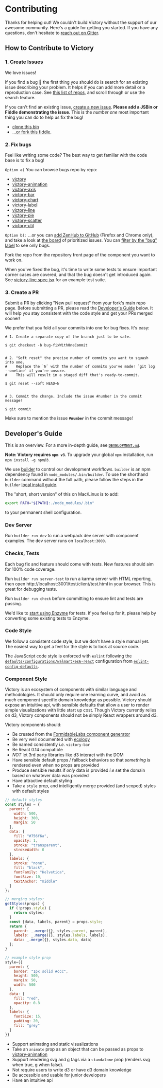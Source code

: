 Contributing
============

Thanks for helping out! We couldn't build Victory without the support of our awesome community. Here's a guide for getting you started. If you have any questions, don't hesitate to [reach out on Gitter](https://gitter.im/FormidableLabs/victory).

## How to Contribute to Victory

### 1. Create Issues

We love issues!

If you find a bug :bug: the first thing you should do is search for an existing issue describing your problem. It helps if you can add more detail or a reproduction case. See [this list of repos](https://github.com/FormidableLabs/builder-victory-component/blob/master/dev/CONTRIBUTING.md#2-fix-bugs), and scroll through or use the search feature.

If you can't find an existing issue, [create a new issue](https://github.com/FormidableLabs/victory/issues/new?labels=bug). **Please add a JSBin or Fiddle demonstrating the issue**. This is the _number one_ most important thing you can do to help us fix the bug!

* [clone this bin](http://jsbin.com/vikiha/edit)
* ...[or fork this fiddle](https://jsfiddle.net/5g20p8vd/).

### 2. Fix bugs

Feel like writing some code? The best way to get familiar with the code base is to fix a bug!

`Option a)` You can browse bugs repo by repo:

* [victory](https://github.com/FormidableLabs/victory/issues?q=is%3Aopen+is%3Aissue+label%3Abug)
* [victory-animation](https://github.com/FormidableLabs/victory-animation/issues?q=is%3Aopen+is%3Aissue+label%3Abug)
* [victory-axis](https://github.com/FormidableLabs/victory-axis/issues?q=is%3Aopen+is%3Aissue+label%3Abug)
* [victory-bar](https://github.com/FormidableLabs/victory-bar/issues?q=is%3Aopen+is%3Aissue+label%3Abug)
* [victory-chart](https://github.com/FormidableLabs/victory-chart/issues?q=is%3Aopen+is%3Aissue+label%3Abug)
* [victory-label](https://github.com/FormidableLabs/victory-label/issues?q=is%3Aopen+is%3Aissue+label%3Abug)
* [victory-line](https://github.com/FormidableLabs/victory-line/issues?q=is%3Aopen+is%3Aissue+label%3Abug)
* [victory-pie](https://github.com/FormidableLabs/victory-pie/issues?q=is%3Aopen+is%3Aissue+label%3Abug)
* [victory-scatter](https://github.com/FormidableLabs/victory-scatter/issues?q=is%3Aopen+is%3Aissue+label%3Abug)
* [victory-util](https://github.com/FormidableLabs/victory-util/issues?q=is%3Aopen+is%3Aissue+label%3Abug)

`Option b):` ...or you can [add ZenHub to GitHub](https://www.zenhub.io/) (Firefox and Chrome only), and take a look at [the board](https://github.com/FormidableLabs/victory#boards?repos=38721888,38460192,39965719,40037231,39981240,40025701,39974376,40269956,45209191,45209229,45499928,39859425,42207274) of prioritized issues. You can [filter by the "bug" label](https://github.com/FormidableLabs/victory/issues#boards?repos=38721888,38460192,39965719,40037231,39981240,40025701,39974376,40269956,45209191,45209229,45499928,39859425,42207274&labels=bug) to see only bugs.

Fork the repo from the repository front page of the component you want to work on.

When you've fixed the bug, it's time to write some tests to ensure important corner cases are covered, and that the bug doesn't get introduced again. See [victory-line.spec.jsx](https://github.com/FormidableLabs/victory-line/blob/master/test/client/spec/components/victory-line.spec.jsx) for an example test suite.

### 3. Create a PR

Submit a PR by clicking "New pull request" from your fork's main repo page. Before submitting a PR, please read the [Developer's Guide](https://github.com/FormidableLabs/builder-victory-component/blob/master/dev/CONTRIBUTING.md#developers-guide) below. It will help you stay consistent with the code style and get your PRs merged sooner!

We prefer that you fold all your commits into one for bug fixes. It's easy:

```
# 1. Create a separate copy of the branch just to be safe.

$ git checkout -b bug-fixWithOneCommit


# 2. "Soft reset" the precise number of commits you want to squash into one.
#    Replace the `N` with the number of commits you've made! `git log --oneline` if you're unsure.
#    This will result in a staged diff that's ready-to-commit.

$ git reset --soft HEAD~N


# 3. Commit the change. Include the issue #number in the commit message!

$ git commit
```

Make sure to mention the issue **`#number`** in the commit message!

## Developer's Guide

This is an overview. For a more in-depth guide, see [`DEVELOPMENT.md`](https://github.com/FormidableLabs/builder-victory-component/blob/master/dev/DEVELOPMENT.md#development).

**Note: Victory requires `npm v3`**. To upgrade your global `npm` installation, run `npm install -g npm@3`.

We use [builder](https://github.com/FormidableLabs/builder) to control our
development workflows. `builder` is an npm dependency found in
`node_modules/.bin/builder`. To use the shorthand `builder` command without the
full path, please follow the steps in the `builder`
[local install guide](https://github.com/FormidableLabs/builder#local-install).

The "short, short version" of this on Mac/Linux is to add:

```sh
export PATH="${PATH}:./node_modules/.bin"
```

to your permanent shell configuration.

### Dev Server

Run `builder run dev` to run a webpack dev server with component examples. The dev server runs on `localhost:3000`.

### Checks, Tests

Each bug fix and feature should come with tests. New features should aim for 100% code coverage.


Run `builder run server-test` to run a karma server with HTML reporting, then open http://localhost:3001/test/client/test.html in your browser. This is great for debugging tests.

Run `builder run check` before committing to ensure lint and tests are passing.

We'd like to [start using Enzyme](https://github.com/FormidableLabs/victory/issues/162) for tests. If you feel up for it, please help by converting some existing tests to Enzyme.

### Code Style

We follow a consistent code style, but we don't have a style manual yet. The easiest way to get a feel for the style is to look at source code.

The JavaScript code style is enforced with `eslint` following the [`defaults/configurations/walmart/es6-react`](https://github.com/walmartlabs/eslint-config-defaults#full-configurations) configuration from [`eslint-config-defaults`](https://github.com/walmartlabs/eslint-config-defaults).

### Component Style

Victory is an ecosystem of components with similar language and methodologies. It should only require one learning curve, and avoid as much component specific domain knowledge as possible. Victory should expose an intuitive api, with sensible defaults that allow a user to render simple visualizations with little start up cost. Though Victory currently relies on d3, Victory components should not be simply React wrappers around d3.

Victory components should:

- Be created from the [FormidableLabs component generator](https://github.com/FormidableLabs/generator-formidable-react-component)
- Be very well documented with [ecology](https://github.com/FormidableLabs/ecology)
- Be named consistently _i.e._ `victory-bar`
- Be React 0.14 compatible
- *NOT* let 3rd party libraries like d3 interact with the DOM
- Have sensible default props / fallback behaviors so that _something_ is rendered even when no props are provided
- Produce sensible results if _only_ data is provided _i.e_ set the domain based on whatever data was provided
- Have attractive default styling
- Take a `style` prop, and intelligently merge provided (and scoped) styles with default styles

```js
// default styles
const styles = {
  parent: {
    width: 500,
    height: 300,
    margin: 50
  },
  data: {
    fill: "#756f6a",
    opacity: 1,
    stroke: "transparent",
    strokeWidth: 0
  },
  labels: {
    stroke: "none",
    fill: "black",
    fontFamily: "Helvetica",
    fontSize: 10,
    textAnchor: "middle"
  }
};

// merging styles:
getStyles(props) {
  if (!props.style) {
    return styles;
  }
  const {data, labels, parent} = props.style;
  return {
    parent: _.merge({}, styles.parent, parent),
    labels: _.merge({}, styles.labels, labels),
    data: _.merge({}, styles.data, data)
  };
}

// example style prop
style={{
  parent: {
    border: "1px solid #ccc",
    height: 500,
    margin: 50,
    width: 500
  },
  data: {
    fill: "red",
    opacity: 0.8
  },
  labels: {
    fontSize: 15,
    padding: 20,
    fill: "grey"
  }
}}
```

- Support animating and static visualizations
- Take an `animate` prop as an object that can be passed as props to [victory-animation](https://github.com/FormidableLabs/victory-animation)
- Support rendering svg and g tags via a `standalone` prop (renders svg when true, g when false).
- Not require users to write d3 or have d3 domain knowledge
- Be accessible and usable for junior developers
- Have an intuitive api
